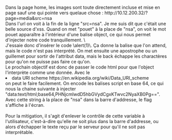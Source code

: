 <p>
Dans la page home, les images sont toute directement incluse et mise en page sauf une qui pointe vers quelaue chose : http://10.12.200.32/?page=media&src=nsa<br>
Dans l'url on voit à la fin de la ligne "src=nsa". Je me suis dit que c'était une belle source d'xss. Quand on met "pouet" à la place de "nsa", on voit le mot pouet apparaître à l'intérieur d'une balise object, ce qui nous permet d'injecter notre code tranquillement. 
\<object data="pouet"\> <br>
J'essaie donc d'insérer le code \<script\>alert(1)\<script\>. Ça donne la balise que l'on attend, mais le code n'est pas interprété. 
On met ensuite une apostrophe ou un guillemet pour sortir de l'attribut data, mais le back échappe les charactères pour qu'on ne puisse pas faire ce qu'on. <br>
Le prochain objectif est donc de passer le code html pour que l'object l'interprète comme une donnée. Avec le <li>data URI scheme https://en.wikipedia.org/wiki/Data_URI_scheme</li> on peut le faire facilement. On encode les balises script en base 64, ce qui nous la chaine suivante à injecter "data:text/html;base64,PHNjcmlwdD5hbGVydCgxKTwvc2NyaXB0Pg==". Avec cette string à la place de "nsa" dans la barre d'addresse, le flag s'affiche à l'écran. <br><br>
Pour la mitigation, il s'agit d'enlever le contrôle de cette variable à l'utilisateur, c'est-à-dire qu'elle ne soit plus dans la barre d'addresse, ou alors d'échapper le texte reçu par le serveur pour qu'il ne soit pas interprétable. 
</p>
